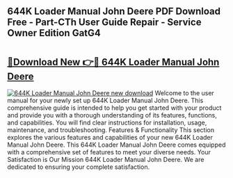 ## 644K Loader Manual John Deere PDF Download Free - Part-CTh User Guide Repair - Service Owner Edition GatG4

# <h2><a href="http://bc57640.oget.top/?id=644K+Loader+Manual+John+Deere">🔗Download New 👉🔴 644K Loader Manual John Deere</a></h2>

[![644K Loader Manual John Deere new download](https://i.imgur.com/5g1atiW.png)](http://bc57640.oget.top/?id=644K+Loader+Manual+John+Deere)
Welcome to the user manual for your newly set up 644K Loader Manual John Deere. This comprehensive guide is intended to help you get started with your product and provide you with a thorough understanding of its features, functions, and capabilities. You will find clear instructions for installation, usage, maintenance, and troubleshooting. Features & Functionality This section explores the various features and capabilities of your new 644K Loader Manual John Deere. This 644K Loader Manual John Deere comes equipped with a comprehensive set of features to meet your diverse needs. Your Satisfaction is Our Mission 644K Loader Manual John Deere. We are dedicated to ensuring your complete satisfaction.
